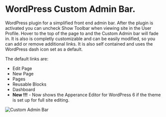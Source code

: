 # WordPress Custom Admin Bar.

WordPress plugin for a simplified front end admin bar. After the plugin is activated you can uncheck Show Toolbar when viewing site in the User Profile. Hover to the top of the page to and the Custom Admin bar will fade in. It is also is completly customizable and can be easily modified, so you can add or remove additional links. It is also self contained and uses the WordPress dash icon set as a default. 

The default links are: 
- Edit Page
- New Page
- Pages
- Reusable Blocks
- Dashboard
-  **New !!!**  - Now shows the Apperance Editor for WordPress 6 if the theme is set up for full site editing.

![Custom Admin Bar](https://www.hazzardlabs.com/images/admin-bar.png)

